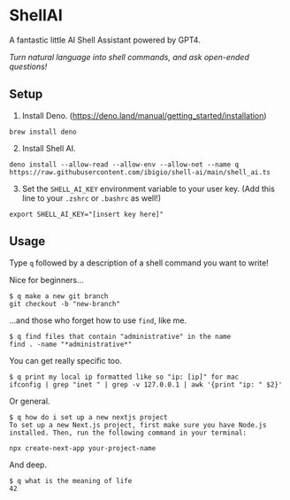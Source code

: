 # ShellAI
A fantastic little AI Shell Assistant powered by GPT4.

_Turn natural language into shell commands, and ask open-ended questions!_

## Setup

1. Install Deno. (https://deno.land/manual/getting_started/installation)
```
brew install deno
```

2. Install Shell AI.
```
deno install --allow-read --allow-env --allow-net --name q https://raw.githubusercontent.com/ibigio/shell-ai/main/shell_ai.ts
```

3. Set the `SHELL_AI_KEY` environment variable to your user key. (Add this line to your `.zshrc` or `.bashrc` as well!)
```
export SHELL_AI_KEY="[insert key here]"
```

## Usage

Type `q` followed by a description of a shell command you want to write!

Nice for beginners...
```
$ q make a new git branch
git checkout -b "new-branch"
```

...and those who forget how to use `find`, like me.
```
$ q find files that contain "administrative" in the name
find . -name "*administrative*"
```

You can get really specific too.
```
$ q print my local ip formatted like so "ip: [ip]" for mac
ifconfig | grep "inet " | grep -v 127.0.0.1 | awk '{print "ip: " $2}'
```

Or general.
```
$ q how do i set up a new nextjs project
To set up a new Next.js project, first make sure you have Node.js installed. Then, run the following command in your terminal:

npx create-next-app your-project-name
```

And deep.
```
$ q what is the meaning of life
42
```
